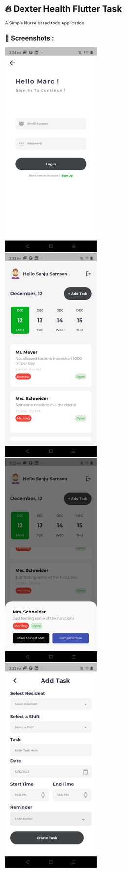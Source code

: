 # 🔥 Dexter Health Flutter Task

A Simple Nurse based todo Application



## 📸 Screenshots :

<img src="assets/img1.jpeg" width="300"> <img src="assets/img2.jpeg" width="300"> <img src="assets/img3.jpeg" width="300">
<img src="assets/img4.jpeg" width="300"> 




